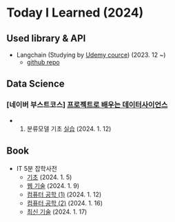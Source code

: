 # Today I Learned (2024)

## Used library & API
- Langchain (Studying by [Udemy cource](https://www.udemy.com/course/langchain/)) (2023. 12 ~)
    - [github repo](https://github.com/annmunju/cource-langchain)

## Data Science

### [네이버 부스트코스] [프로젝트로 배우는 데이터사이언스](https://www.boostcourse.org/ds214)
- 1. 분류모델 기초 [실습](./Data_science/sklearn_example.ipynb) (2024. 1. 12) 

## Book
- IT 5분 잡학사전
    - [기초](./IT/코딩%20안내서%20-%20기초%20편.md) (2024. 1. 5)
    - [웹 기술](./IT/코딩%20안내서%20-%20웹%20기술%20편.md) (2024. 1. 9)
    - [컴퓨터 공학 (1)](./IT/코딩%20안내서%20-%20컴퓨터%20공학%20편%20(1).md) (2024. 1. 12)
    - [컴퓨터 공학 (2)](./IT/코딩%20안내서%20-%20컴퓨터%20공학%20편%20(2).md) (2024. 1. 16)
    - [최신 기술](./IT/코딩%20안내서%20-%20최신%20기술%20편.md) (2024. 1. 17)